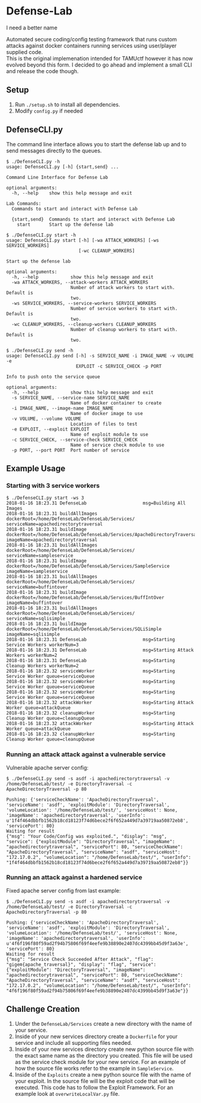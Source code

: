 # Defense-Lab
I need a better name

Automated secure coding/config testing framework that runs custom attacks against docker containers running services using user/player supplied code.  
This is the original implemenation intended for TAMUctf however it has now evolved beyond this form. I decided to go ahead and implement a small CLI and release the code though.

## Setup
1. Run `./setup.sh` to install all dependencies.
2. Modify `config.py` if needed

## DefenseCLI.py
The command line interface allows you to start the defense lab up and to send messages directly to the queues.
```
$ ./DefenseCLI.py -h
usage: DefenseCLI.py [-h] {start,send} ...

Command Line Interface for Defense Lab

optional arguments:
  -h, --help    show this help message and exit

Lab Commands:
  Commands to start and interact with Defense Lab

  {start,send}  Commands to start and interact with Defense Lab
    start       Start up the defense lab
```
```
$ ./DefenseCLI.py start -h
usage: DefenseCLI.py start [-h] [-wa ATTACK_WORKERS] [-ws SERVICE_WORKERS]
                           [-wc CLEANUP_WORKERS]

Start up the defense lab

optional arguments:
  -h, --help            show this help message and exit
  -wa ATTACK_WORKERS, --attack-workers ATTACK_WORKERS
                        Number of attack workers to start with. Default is
                        two.
  -ws SERVICE_WORKERS, --service-workers SERVICE_WORKERS
                        Number of service workers to start with. Default is
                        two.
  -wc CLEANUP_WORKERS, --cleanup-workers CLEANUP_WORKERS
                        Number of cleanup workers to start with. Default is
                        two.
```
```
$ ./DefenseCLI.py send -h
usage: DefenseCLI.py send [-h] -s SERVICE_NAME -i IMAGE_NAME -v VOLUME -e
                          EXPLOIT -c SERVICE_CHECK -p PORT

Info to push onto the service queue

optional arguments:
  -h, --help            show this help message and exit
  -s SERVICE_NAME, --service-name SERVICE_NAME
                        Name of docker container to create
  -i IMAGE_NAME, --image-name IMAGE_NAME
                        Name of docker image to use
  -v VOLUME, --volume VOLUME
                        Location of files to test
  -e EXPLOIT, --exploit EXPLOIT
                        Name of exploit module to use
  -c SERVICE_CHECK, --service-check SERVICE_CHECK
                        Name of service check module to use
  -p PORT, --port PORT  Port number of service
```

## Example Usage
### Starting with 3 service workers
```
$ ./DefenseCLI.py start -ws 3
2018-01-16 18:23.31 DefenseLab                     msg=Building All Images
2018-01-16 18:23.31 buildAllImages                 dockerRoot=/home/DefenseLab/DefenseLab/Services/ serviceName=apachedirectorytraversal
2018-01-16 18:23.31 buildImage                     dockerRoot=/home/DefenseLab/DefenseLab/Services/ApacheDirectoryTraversal imageName=apachedirectorytraversal
2018-01-16 18:23.31 buildAllImages                 dockerRoot=/home/DefenseLab/DefenseLab/Services/ serviceName=sampleservice
2018-01-16 18:23.31 buildImage                     dockerRoot=/home/DefenseLab/DefenseLab/Services/SampleService imageName=sampleservice
2018-01-16 18:23.31 buildAllImages                 dockerRoot=/home/DefenseLab/DefenseLab/Services/ serviceName=buffintover
2018-01-16 18:23.31 buildImage                     dockerRoot=/home/DefenseLab/DefenseLab/Services/BuffIntOver imageName=buffintover
2018-01-16 18:23.31 buildAllImages                 dockerRoot=/home/DefenseLab/DefenseLab/Services/ serviceName=sqlisimple
2018-01-16 18:23.31 buildImage                     dockerRoot=/home/DefenseLab/DefenseLab/Services/SQLiSimple imageName=sqlisimple
2018-01-16 18:23.31 DefenseLab                     msg=Starting Service Workers workerNum=3
2018-01-16 18:23.31 DefenseLab                     msg=Starting Attack Workers workerNum=2
2018-01-16 18:23.31 DefenseLab                     msg=Starting Cleanup Workers workerNum=2
2018-01-16 18:23.32 serviceWorker                  msg=Starting Service Worker queue=serviceQueue
2018-01-16 18:23.32 serviceWorker                  msg=Starting Service Worker queue=serviceQueue
2018-01-16 18:23.32 serviceWorker                  msg=Starting Service Worker queue=serviceQueue
2018-01-16 18:23.32 attackWorker                   msg=Starting Attack Worker queue=attackQueue
2018-01-16 18:23.32 cleanupWorker                  msg=Starting Cleanup Worker queue=cleanupQueue
2018-01-16 18:23.32 attackWorker                   msg=Starting Attack Worker queue=attackQueue
2018-01-16 18:23.32 cleanupWorker                  msg=Starting Cleanup Worker queue=cleanupQueue

```
### Running an attack attack against a vulnerable service
Vulnerable apache server config:
```
$ ./DefenseCLI.py send -s asdf -i apachedirectorytraversal -v /home/DefenseLab/test/ -e DirectoryTraversal -c ApacheDirectoryTraversal -p 80
  
Pushing: {'serviceCheckName': 'ApacheDirectoryTraversal', 'serviceName': 'asdf', 'exploitModule': 'DirectoryTraversal', 'volumeLocation': '/home/DefenseLab/test/', 'serviceHost': None, 'imageName': 'apachedirectorytraversal', 'userInfo': u'1f4f464dbbfb1562b18cd18123f74d6bece2f6f652a449d7a39719aa50872eb8', 'servicePort': 80}
Waiting for result
{"msg": "Your Code/Config was exploited.", "display": "msg", "service": {"exploitModule": "DirectoryTraversal", "imageName": "apachedirectorytraversal", "servicePort": 80, "serviceCheckName": "ApacheDirectoryTraversal", "serviceName": "asdf", "serviceHost": "172.17.0.2", "volumeLocation": "/home/DefenseLab/test/", "userInfo": "1f4f464dbbfb1562b18cd18123f74d6bece2f6f652a449d7a39719aa50872eb8"}}
```

### Running an attack against a hardened service
Fixed apache server config from last example:
```
$ ./DefenseCLI.py send -s asdf -i apachedirectorytraversal -v /home/DefenseLab/test/ -e DirectoryTraversal -c ApacheDirectoryTraversal -p 80

Pushing: {'serviceCheckName': 'ApacheDirectoryTraversal', 'serviceName': 'asdf', 'exploitModule': 'DirectoryTraversal', 'volumeLocation': '/home/DefenseLab/test/', 'serviceHost': None, 'imageName': 'apachedirectorytraversal', 'userInfo': u'4f6f196f80f59ad2f94b75806f69f4eefe9b38890e2407dc4399bb45d9f3a63e', 'servicePort': 80}
Waiting for result
{"msg": "Service Check Succeeded After Attack", "flag": "gigem{apache_traversal}", "display": "flag", "service": {"exploitModule": "DirectoryTraversal", "imageName": "apachedirectorytraversal", "servicePort": 80, "serviceCheckName": "ApacheDirectoryTraversal", "serviceName": "asdf", "serviceHost": "172.17.0.2", "volumeLocation": "/home/DefenseLab/test/", "userInfo": "4f6f196f80f59ad2f94b75806f69f4eefe9b38890e2407dc4399bb45d9f3a63e"}}
```

## Challenge Creation
1. Under the `DefenseLab/Services` create a new directory with the name of your service.
2. Inside of your new services directory create a `Dockerfile` for your service and include all supporting files needed.
3. Inside of your new services directory create new python source file with the exact same name as the directory you created. This file will be used as the service check module for your new service. For an example of how the source file works refer to the example in `SampleService`.
4. Inside of the `Exploits` create a new python source file with the name of your exploit. In the source file will be the exploit code that will be executed. This code has to follow the Exploit Framework. For an example look at `overwriteLocalVar.py` file.


